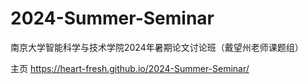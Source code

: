 # 2024-Summer-Seminar

南京大学智能科学与技术学院2024年暑期论文讨论班（戴望州老师课题组） 

主页 https://heart-fresh.github.io/2024-Summer-Seminar/
